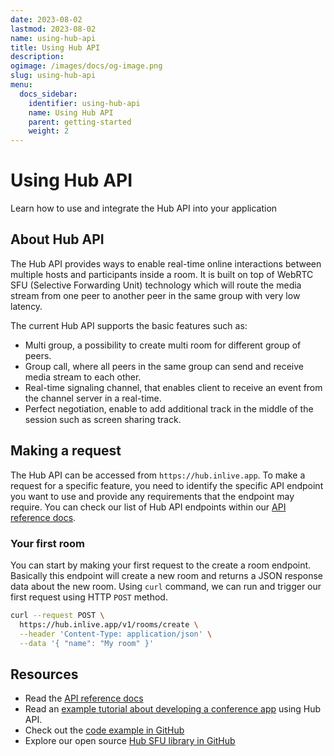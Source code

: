 ```yaml
---
date: 2023-08-02
lastmod: 2023-08-02
name: using-hub-api
title: Using Hub API
description:
ogimage: /images/docs/og-image.png
slug: using-hub-api
menu:
  docs_sidebar:
    identifier: using-hub-api
    name: Using Hub API
    parent: getting-started
    weight: 2
---
```


# Using Hub API

Learn how to use and integrate the Hub API into your application

## About Hub API

The Hub API provides ways to enable real-time online interactions between multiple hosts and participants inside a room. It is built on top of WebRTC SFU (Selective Forwarding Unit) technology which will route the media stream from one peer to another peer in the same group with very low latency.

The current Hub API supports the basic features such as:
- Multi group, a possibility to create multi room for different group of peers.
- Group call, where all peers in the same group can send and receive media stream to each other.
- Real-time signaling channel, that enables client to receive an event from the channel server in a real-time.
- Perfect negotiation, enable to add additional track in the middle of the session such as screen sharing track.

## Making a request

The Hub API can be accessed from `https://hub.inlive.app`. To make a request for a specific feature, you need to identify the specific API endpoint you want to use and provide any requirements that the endpoint may require. You can check our list of Hub API endpoints within our [API reference docs](https://hub.inlive.app/apidocs/index.html).

### Your first room

You can start by making your first request to the create a room endpoint. Basically this endpoint will create a new room and returns a JSON response data about the new room. Using `curl` command, we can run and trigger our first request using HTTP `POST` method.

```bash
curl --request POST \
  https://hub.inlive.app/v1/rooms/create \
  --header 'Content-Type: application/json' \
  --data '{ "name": "My room" }'
```

## Resources

- Read the [API reference docs](https://hub.inlive.app/apidocs/index.html)
- Read an [example tutorial about developing a conference app](/docs/tutorials/hub-api/conference-app-with-hub-api/) using Hub API.
- Check out the [code example in GitHub](https://github.com/inlivedev/inlivedev.github.io/tree/main/examples/)
- Explore our open source [Hub SFU library in GitHub](https://github.com/inlivedev/sfu)